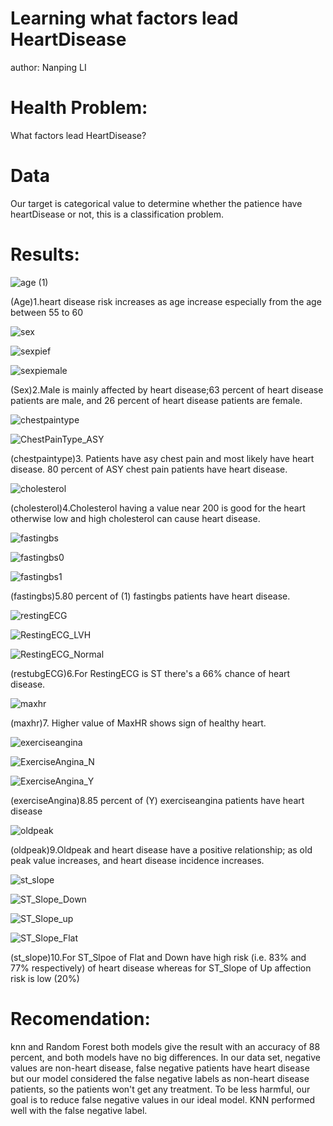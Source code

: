 # Learning what factors lead HeartDisease
author: Nanping LI

# Health Problem:
What factors lead HeartDisease?

# Data
Our target is categorical value to determine whether the patience have heartDisease or not, this is a classification problem.

# Results:

![age (1)](https://user-images.githubusercontent.com/79428800/188195630-e39b7325-012d-4341-b4a0-c2073e638f4e.png)


(Age)1.heart disease risk increases as age increase especially from the age between 55 to 60



![sex](https://user-images.githubusercontent.com/79428800/188196346-71da5ab9-ef9a-420b-88af-6fe4868bd884.png)

![sexpief](https://user-images.githubusercontent.com/79428800/188196357-a597f26f-967d-4a7e-95e7-21ee8a4f6041.png)

![sexpiemale](https://user-images.githubusercontent.com/79428800/188196368-ed905111-378c-4d43-8a33-f204b7736b78.png)

(Sex)2.Male is mainly affected by heart disease;63 percent of heart disease patients are male, and 26 percent of heart disease patients are female.



![chestpaintype](https://user-images.githubusercontent.com/79428800/188196639-4b3bdfa4-1505-4edf-a068-9b55dd15e8e0.png)

![ChestPainType_ASY](https://user-images.githubusercontent.com/79428800/188196684-33be1701-a3e3-44e8-a75e-b11b9ab517b3.png)

(chestpaintype)3. Patients have asy chest pain and most likely have heart disease.
80 percent of ASY chest pain patients have heart disease.



![cholesterol](https://user-images.githubusercontent.com/79428800/188196458-76780bdf-9625-4b3c-821b-07616ac58cfb.png)

(cholesterol)4.Cholesterol having a value near 200 is good for the heart otherwise low and high cholesterol can cause heart disease.



![fastingbs](https://user-images.githubusercontent.com/79428800/188197236-a56397c5-bd52-40a8-aa40-dd979ee09d93.png)

![fastingbs0](https://user-images.githubusercontent.com/79428800/188197273-076e6b75-f94a-4859-a78f-a631c64bfdff.png)

![fastingbs1](https://user-images.githubusercontent.com/79428800/188197298-3dac9d12-a0a9-4a68-baa5-719ada758b31.png)

(fastingbs)5.80 percent of  (1) fastingbs patients have heart disease.



![restingECG](https://user-images.githubusercontent.com/79428800/188200263-b68c3e53-eade-4f06-ae5f-c96836254fdb.png)

![RestingECG_LVH](https://user-images.githubusercontent.com/79428800/188200283-1a45a7fa-cf59-46c4-a41e-f04f9bf721f8.png)

![RestingECG_Normal](https://user-images.githubusercontent.com/79428800/188200294-247dc2c4-1706-49e0-ab24-eda218ce93ee.png)

(restubgECG)6.For RestingECG is ST there's a 66% chance of heart disease.



![maxhr](https://user-images.githubusercontent.com/79428800/188197500-3aa76b48-dfb1-4eb5-9c7d-eb21910c2d4e.png)

(maxhr)7. Higher value of MaxHR shows sign of healthy heart.



![exerciseangina](https://user-images.githubusercontent.com/79428800/188200427-9bae6cd0-a69d-4805-844c-a2feee0cbed0.png)

![ExerciseAngina_N](https://user-images.githubusercontent.com/79428800/188200446-496948f2-868e-43ab-84c5-03576e66a11c.png)

![ExerciseAngina_Y](https://user-images.githubusercontent.com/79428800/188200466-d2d5fff2-d292-4de2-a0dc-8207b34e3d55.png)

(exerciseAngina)8.85 percent of (Y) exerciseangina patients have heart disease



![oldpeak](https://user-images.githubusercontent.com/79428800/188198331-23854b70-8934-4cda-bb59-735b3cece611.png)

(oldpeak)9.Oldpeak and heart disease have a positive relationship; as old peak value increases, and heart disease incidence increases.



![st_slope](https://user-images.githubusercontent.com/79428800/188200585-01a7783c-bcc5-48e0-91a3-ef321d08248d.png)

![ST_Slope_Down](https://user-images.githubusercontent.com/79428800/188200595-2e2cc448-7577-45ea-baab-7587e6906736.png)

![ST_Slope_up](https://user-images.githubusercontent.com/79428800/188200612-3f2408d4-2fb7-4e58-bebd-3f75097f1372.png)

![ST_Slope_Flat](https://user-images.githubusercontent.com/79428800/188200603-bc4b9968-bcb0-4fe1-af7e-0d3cfd46aab3.png)

(st_slope)10.For ST_Slpoe of Flat and Down have high risk (i.e. 83% and 77% respectively) of heart disease whereas for ST_Slope of Up affection risk is low (20%)






# Recomendation:
knn and Random Forest both models give the result with an accuracy of 88 percent, and both models have no big differences. In our data set, negative values are non-heart disease, false negative patients have heart disease but our model considered the false negative labels as non-heart disease patients, so the patients won't get any treatment. To be less harmful, our goal is to reduce false negative values in our ideal model. KNN performed well with the false negative label.

